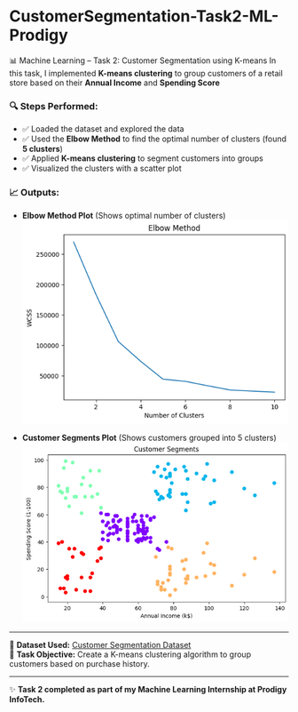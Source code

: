 # CustomerSegmentation-Task2-ML-Prodigy

 📊 Machine Learning – Task 2: Customer Segmentation using K-means  In this task, I implemented **K-means clustering** to group customers of a retail store based on their **Annual Income** and **Spending Score**
 
### 🔍 Steps Performed:
- ✅ Loaded the dataset and explored the data  
- ✅ Used the **Elbow Method** to find the optimal number of clusters (found **5 clusters**)  
- ✅ Applied **K-means clustering** to segment customers into groups  
- ✅ Visualized the clusters with a scatter plot  

### 📈 Outputs:
- **Elbow Method Plot** (Shows optimal number of clusters)  
![Elbow Method](Machine%20Learning%2002%20Image/Elbow%20Method.png)

- **Customer Segments Plot** (Shows customers grouped into 5 clusters)  
![Customer Segments](Machine%20Learning%2002%20Image/Customer%20Segments.png)

---

📂 **Dataset Used:** [Customer Segmentation Dataset](https://www.kaggle.com/datasets/vjchoudhary7/customer-segmentation-tutorial-in-python)  
📄 **Task Objective:** Create a K-means clustering algorithm to group customers based on purchase history.  

---

✨ **Task 2 completed as part of my Machine Learning Internship at Prodigy InfoTech.**

